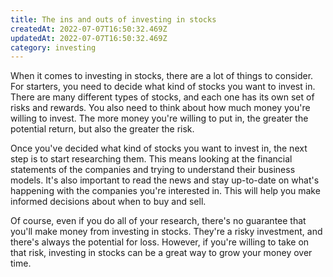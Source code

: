 ```yaml
---
title: The ins and outs of investing in stocks
createdAt: 2022-07-07T16:50:32.469Z
updatedAt: 2022-07-07T16:50:32.469Z
category: investing
---
```


When it comes to investing in stocks, there are a lot of things to consider. For starters, you need to decide what kind of stocks you want to invest in. There are many different types of stocks, and each one has its own set of risks and rewards. You also need to think about how much money you're willing to invest. The more money you're willing to put in, the greater the potential return, but also the greater the risk.

Once you've decided what kind of stocks you want to invest in, the next step is to start researching them. This means looking at the financial statements of the companies and trying to understand their business models. It's also important to read the news and stay up-to-date on what's happening with the companies you're interested in. This will help you make informed decisions about when to buy and sell.

Of course, even if you do all of your research, there's no guarantee that you'll make money from investing in stocks. They're a risky investment, and there's always the potential for loss. However, if you're willing to take on that risk, investing in stocks can be a great way to grow your money over time.
